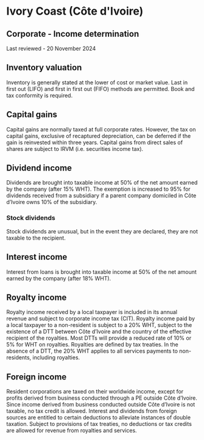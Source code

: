 # Ivory Coast (Côte d'Ivoire)
## Corporate - Income determination
Last reviewed - 20 November 2024
## Inventory valuation
Inventory is generally stated at the lower of cost or market value. Last in first out (LIFO) and first in first out (FIFO) methods are permitted. Book and tax conformity is required.
## Capital gains
Capital gains are normally taxed at full corporate rates. However, the tax on capital gains, exclusive of recaptured depreciation, can be deferred if the gain is reinvested within three years.
Capital gains from direct sales of shares are subject to IRVM (i.e. securities income tax).
## Dividend income
Dividends are brought into taxable income at 50% of the net amount earned by the company (after 15% WHT).
The exemption is increased to 95% for dividends received from a subsidiary if a parent company domiciled in Côte d’Ivoire owns 10% of the subsidiary.
### Stock dividends
Stock dividends are unusual, but in the event they are declared, they are not taxable to the recipient.
## Interest income
Interest from loans is brought into taxable income at 50% of the net amount earned by the company (after 18% WHT).
## Royalty income
Royalty income received by a local taxpayer is included in its annual revenue and subject to corporate income tax (CIT).
Royalty income paid by a local taxpayer to a non-resident is subject to a 20% WHT, subject to the existence of a DTT between Côte d’Ivoire and the country of the effective recipient of the royalties.
Most DTTs will provide a reduced rate of 10% or 5% for WHT on royalties.
Royalties are defined by tax treaties.
In the absence of a DTT, the 20% WHT applies to all services payments to non-residents, including royalties.
## Foreign income
Resident corporations are taxed on their worldwide income, except for profits derived from business conducted through a PE outside Côte d’Ivoire. Since income derived from business conducted outside Côte d’Ivoire is not taxable, no tax credit is allowed.
Interest and dividends from foreign sources are entitled to certain deductions to alleviate instances of double taxation. Subject to provisions of tax treaties, no deductions or tax credits are allowed for revenue from royalties and services.
